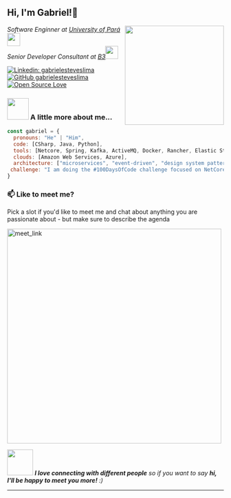 <h2> Hi, I'm Gabriel!👋</h2>
<img align='right' src="https://media.giphy.com/media/M9gbBd9nbDrOTu1Mqx/giphy.gif" width="230">
<p><em>Software Enginner at <a href="http://www.unb.br">University of Pará</a><img src="https://media.giphy.com/media/fYSnHlufseco8Fh93Z/giphy.gif" width="30">
</br>Senior Developer Consultant at <a href="https://www.b3.com.br/">B3</a><img src="https://media.giphy.com/media/WUlplcMpOCEmTGBtBW/giphy.gif" width="30"> 
</em></p>

[![Linkedin: gabrielesteveslima](https://img.shields.io/badge/-gabrielesteveslima-blue?style=flat-square&logo=Linkedin&logoColor=white&link=https://www.linkedin.com/in/gabrielesteveslima/)](https://www.linkedin.com/in/gabrielesteveslima/)
[![GitHub gabrielesteveslima](https://img.shields.io/github/followers/gabrielesteveslima?label=follow&style=social)](https://github.com/gabrielesteveslima)
[![Open Source Love](https://badges.frapsoft.com/os/v1/open-source.svg?v=102)](https://github.com/ellerbrock/open-source-badge/)


### <img src="https://media.giphy.com/media/VgCDAzcKvsR6OM0uWg/giphy.gif" width="50"> A little more about me...  

```javascript
const gabriel = {
  pronouns: "He" | "Him",
  code: [CSharp, Java, Python],
  tools: [Netcore, Spring, Kafka, ActiveMQ, Docker, Rancher, Elastic Stack, Prometheus],
  clouds: [Amazon Web Services, Azure],
  architecture: ["microservices", "event-driven", "design system pattern"],
 challenge: "I am doing the #100DaysOfCode challenge focused on NetCore"
}
```

### 📫 Like to meet me?

Pick a slot if you'd like to meet me and chat about anything you are passionate about - but make sure to describe the agenda

<a href="https://calendly.com/gabrielesteveslima/30min" target="_blank"><img width="498" alt="meet_link" src="https://user-images.githubusercontent.com/15426564/144297439-f530f383-e73e-41e0-9914-a9b7d3f432e5.png"></a>

<img src="https://media.giphy.com/media/LnQjpWaON8nhr21vNW/giphy.gif" width="60"> <em><b>I love connecting with different people</b> so if you want to say <b>hi, I'll be happy to meet you more!</b> :)</em>

---
